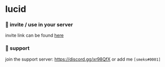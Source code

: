 # lucid

### 🍟 invite / use in your server
invite link can be found [here](https://discord.com/oauth2/authorize?client_id=603372166607667200&permissions=1544027255&scope=bot)

### 🌴 support
join the support server: https://discord.gg/xr98QfX or add me `[smeks#0001]`
